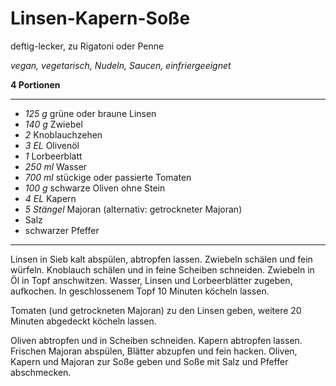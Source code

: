# Linsen-Kapern-Soße

deftig-lecker, zu Rigatoni oder Penne

*vegan, vegetarisch, Nudeln, Saucen, einfriergeeignet*

**4 Portionen**

---

- *125 g* grüne oder braune Linsen
- *140 g* Zwiebel
- *2* Knoblauchzehen
- *3 EL* Olivenöl
- *1* Lorbeerblatt
- *250 ml* Wasser
- *700 ml* stückige oder passierte Tomaten
- *100 g* schwarze Oliven ohne Stein
- *4 EL* Kapern
- *5 Stängel* Majoran (alternativ: getrockneter Majoran)
- Salz
- schwarzer Pfeffer

---

Linsen in Sieb kalt abspülen, abtropfen lassen. Zwiebeln schälen und fein würfeln. Knoblauch schälen und in feine Scheiben schneiden. Zwiebeln in Öl in Topf anschwitzen. Wasser, Linsen und Lorbeerblätter zugeben, aufkochen. In geschlossenem Topf 10 Minuten köcheln lassen.

Tomaten (und getrockneten Majoran) zu den Linsen geben, weitere 20 Minuten abgedeckt köcheln lassen.

Oliven abtropfen und in Scheiben schneiden. Kapern abtropfen lassen. Frischen Majoran abspülen, Blätter abzupfen und fein hacken. Oliven, Kapern und Majoran zur Soße geben und Soße mit Salz und Pfeffer abschmecken.

